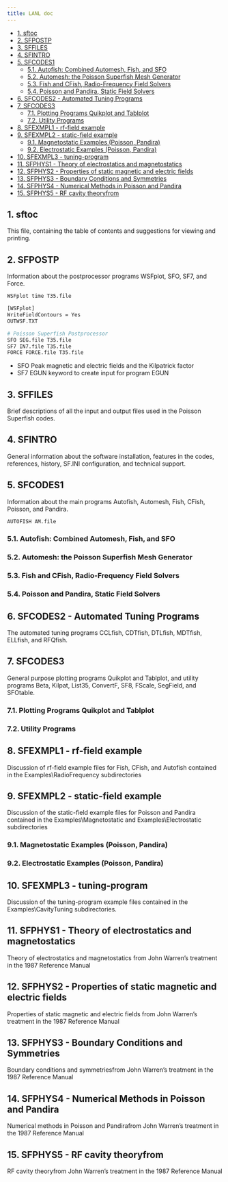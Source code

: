 ```yaml
---
title: LANL doc
---
```


- [1. sftoc](#1-sftoc)
- [2. SFPOSTP](#2-sfpostp)
- [3. SFFILES](#3-sffiles)
- [4. SFINTRO](#4-sfintro)
- [5. SFCODES1](#5-sfcodes1)
  - [5.1. Autofish: Combined Automesh, Fish, and SFO](#51-autofish-combined-automesh-fish-and-sfo)
  - [5.2. Automesh: the Poisson Superfish Mesh Generator](#52-automesh-the-poisson-superfish-mesh-generator)
  - [5.3. Fish and CFish, Radio-Frequency Field Solvers](#53-fish-and-cfish-radio-frequency-field-solvers)
  - [5.4. Poisson and Pandira, Static Field Solvers](#54-poisson-and-pandira-static-field-solvers)
- [6. SFCODES2 - Automated Tuning Programs](#6-sfcodes2---automated-tuning-programs)
- [7. SFCODES3](#7-sfcodes3)
  - [7.1. Plotting Programs Quikplot and Tablplot](#71-plotting-programs-quikplot-and-tablplot)
  - [7.2. Utility Programs](#72-utility-programs)
- [8. SFEXMPL1 - rf-field example](#8-sfexmpl1---rf-field-example)
- [9. SFEXMPL2 - static-field example](#9-sfexmpl2---static-field-example)
  - [9.1. Magnetostatic Examples (Poisson, Pandira)](#91-magnetostatic-examples-poisson-pandira)
  - [9.2. Electrostatic Examples (Poisson, Pandira)](#92-electrostatic-examples-poisson-pandira)
- [10. SFEXMPL3 - tuning-program](#10-sfexmpl3---tuning-program)
- [11. SFPHYS1 - Theory of electrostatics and magnetostatics](#11-sfphys1---theory-of-electrostatics-and-magnetostatics)
- [12. SFPHYS2 - Properties of static magnetic and electric fields](#12-sfphys2---properties-of-static-magnetic-and-electric-fields)
- [13. SFPHYS3 - Boundary Conditions and Symmetries](#13-sfphys3---boundary-conditions-and-symmetries)
- [14. SFPHYS4 - Numerical Methods in Poisson and Pandira](#14-sfphys4---numerical-methods-in-poisson-and-pandira)
- [15. SFPHYS5 - RF cavity theoryfrom](#15-sfphys5---rf-cavity-theoryfrom)

## 1. sftoc

This file, containing the table of contents and suggestions for viewing and printing.

## 2. SFPOSTP

Information about the postprocessor programs WSFplot, SFO, SF7, and Force.

```bash
WSFplot time T35.file

[WSFplot]
WriteFieldContours = Yes
OUTWSF.TXT

# Poisson Superfish Postprocessor
SFO SEG.file T35.file
SF7 IN7.file T35.file
FORCE FORCE.file T35.file
```

- SFO Peak magnetic and electric fields and the Kilpatrick factor
- SF7 EGUN keyword to create input for program EGUN

## 3. SFFILES

Brief descriptions of all the input and output files used in the Poisson Superfish codes.

## 4. SFINTRO

General information about the software installation, features in the codes, references, history, SF.INI configuration, and technical support.

## 5. SFCODES1

Information about the main programs Autofish, Automesh, Fish, CFish, Poisson, and Pandira.

```bash
AUTOFISH AM.file
```

### 5.1. Autofish: Combined Automesh, Fish, and SFO

### 5.2. Automesh: the Poisson Superfish Mesh Generator

### 5.3. Fish and CFish, Radio-Frequency Field Solvers

### 5.4. Poisson and Pandira, Static Field Solvers

## 6. SFCODES2 - Automated Tuning Programs

The automated tuning programs CCLfish, CDTfish, DTLfish, MDTfish, ELLfish, and RFQfish.

## 7. SFCODES3

General purpose plotting programs Quikplot and Tablplot, and utility programs Beta, Kilpat, List35, ConvertF, SF8, FScale, SegField, and SFOtable.

### 7.1. Plotting Programs Quikplot and Tablplot

### 7.2. Utility Programs

## 8. SFEXMPL1 - rf-field example

Discussion of rf-field example files for Fish, CFish, and Autofish contained in the Examples\RadioFrequency subdirectories

## 9. SFEXMPL2 - static-field example

Discussion of the static-field example files for Poisson and Pandira contained in the Examples\Magnetostatic and Examples\Electrostatic subdirectories

### 9.1. Magnetostatic Examples (Poisson, Pandira)

### 9.2. Electrostatic Examples (Poisson, Pandira)

## 10. SFEXMPL3 - tuning-program

Discussion of the tuning-program example files contained in the Examples\CavityTuning subdirectories.

## 11. SFPHYS1 - Theory of electrostatics and magnetostatics

Theory of electrostatics and magnetostatics from John Warren’s treatment in the 1987 Reference Manual

## 12. SFPHYS2 - Properties of static magnetic and electric fields

Properties of static magnetic and electric fields from John Warren’s treatment in the 1987 Reference Manual

## 13. SFPHYS3 - Boundary Conditions and Symmetries

Boundary conditions and symmetriesfrom John Warren’s treatment in the 1987 Reference Manual

## 14. SFPHYS4 - Numerical Methods in Poisson and Pandira

Numerical methods in Poisson and Pandirafrom John Warren’s treatment in the 1987 Reference Manual

## 15. SFPHYS5 - RF cavity theoryfrom

RF cavity theoryfrom John Warren’s treatment in the 1987 Reference Manual
